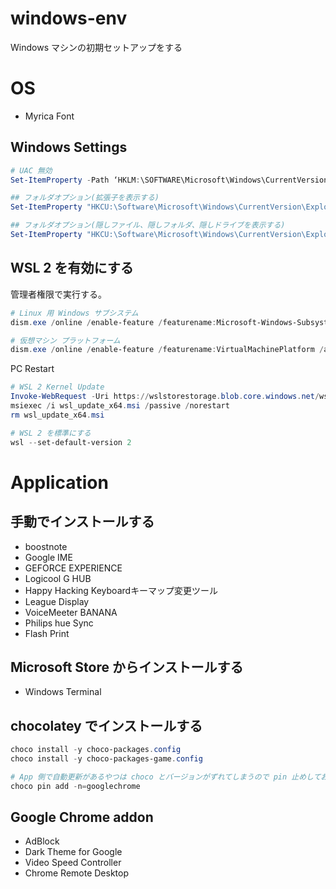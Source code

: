 # windows-env
 Windows マシンの初期セットアップをする

# OS
- Myrica Font

## Windows Settings
```powershell
# UAC 無効
Set-ItemProperty -Path ‘HKLM:\SOFTWARE\Microsoft\Windows\CurrentVersion\Policies\System’ -Name “EnableLUA” -Value 0

## フォルダオプション(拡張子を表示する)
Set-ItemProperty "HKCU:\Software\Microsoft\Windows\CurrentVersion\Explorer\Advanced" -name "HideFileExt" -Value 0

## フォルダオプション(隠しファイル、隠しフォルダ、隠しドライブを表示する)
Set-ItemProperty "HKCU:\Software\Microsoft\Windows\CurrentVersion\Explorer\Advanced" -name "Hidden" -Value 1

```

## WSL 2 を有効にする
管理者権限で実行する。

```powershell
# Linux 用 Windows サブシステム
dism.exe /online /enable-feature /featurename:Microsoft-Windows-Subsystem-Linux /all /norestart

# 仮想マシン プラットフォーム
dism.exe /online /enable-feature /featurename:VirtualMachinePlatform /all /norestart
```

PC Restart

```powershell
# WSL 2 Kernel Update
Invoke-WebRequest -Uri https://wslstorestorage.blob.core.windows.net/wslblob/wsl_update_x64.msi -OutFile wsl_update_x64.msi -UseBasicParsing
msiexec /i wsl_update_x64.msi /passive /norestart
rm wsl_update_x64.msi

# WSL 2 を標準にする
wsl --set-default-version 2
```

# Application
## 手動でインストールする
- boostnote
- Google IME
- GEFORCE EXPERIENCE
- Logicool G HUB
- Happy Hacking Keyboardキーマップ変更ツール
- League Display
- VoiceMeeter BANANA
- Philips hue Sync
- Flash Print

## Microsoft Store からインストールする
- Windows Terminal

## chocolatey でインストールする
```powershell
choco install -y choco-packages.config
choco install -y choco-packages-game.config

# App 側で自動更新があるやつは choco とバージョンがずれてしまうので pin 止めしておく
choco pin add -n=googlechrome
```

## Google Chrome addon
- AdBlock
- Dark Theme for Google
- Video Speed Controller
- Chrome Remote Desktop
